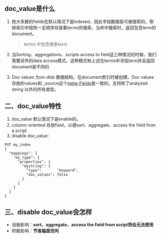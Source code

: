 ## doc_value是什么

1. 绝大多数的fields在默认情况下是indexed，因此字段数据是可被搜索的。倒排索引中按照一定顺序存放着terms供搜索，当命中搜索时，返回包含term的document。

   > terms 中包含很多term

2. 当Sorting、aggregations、scripts access to field这三种情况的时候，我们需要另外的data access模式。这种模式和上述在terms中寻找term并且返回document是不同的

3. Doc values 为on-disk 数据结构，在document索引时被创建。Doc values 存放的values和 _source这个[meta-Fields](https://www.elastic.co/guide/en/elasticsearch/reference/master/mapping-fields.html)是一致的。支持除了analyzed string 以外的所有类型。

## 二、doc_value特性

1. doc_value 默认情况下是enable的。
2. column-oriented 存放field，以便sort、aggregate、access the field from a script
3. disable doc_value:

```
PUT my_index
{
  "mappings": {
    "my_type": {
      "properties": {
        "mystring": { 
          "type":       "keyword",
          "doc_values": false
        }
      }
    }
  }
}
```

## 三、disable doc_value会怎样

- 消极影响：**sort、aggregate、access the field from script将会无法使用**
- 积极影响：**节省磁盘空间**